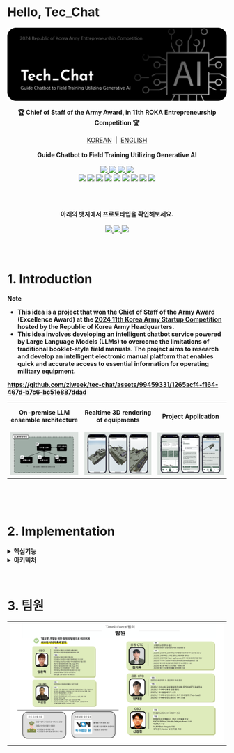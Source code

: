 # Hello, Tec_Chat

<img src="./src/banner_en.png"/>

<p align="center">
 <strong>🏆 Chief of Staff of the Army Award, in 11th ROKA Entrepreneurship Competition 🏆</strong>
 <br/>
 <br/>
 <a href='https://github.com/ziweek/desirable-sea/blob/main/README.md'>KOREAN</a>
 &nbsp;|&nbsp;
 <a href='https://github.com/ziweek/desirable-sea/blob/main/README_EN.md'>ENGLISH</a>
 <br/>
 <br/>
 <strong>Guide Chatbot to Field Training Utilizing Generative AI</strong>
 <br/>
 <br/>
 
 <a href='https://paperswithcode.com/paper/mistral-7b'>
 <img src="https://img.shields.io/badge/Paperswithcode-Mistral%207B-25c2a0?style=flat-square"/>
 </a>
  <a href='https://paperswithcode.com/paper/gemma-open-models-based-on-gemini-research'>
    <img src="https://img.shields.io/badge/Paperswithcode-Gemma-25c2a0?style=flat-square"/>
  </a>
  <a href='https://ollama.com/'>
    <img src="https://img.shields.io/badge/LLM%20Env-Ollama-faf9f6?style=flat-square"/>
  </a>
  <a href='https://github.com/Chainlit/chainlit'>
    <img src="https://img.shields.io/badge/LangChain-Chainlit-FF0A6B?style=flat-square"/>
  </a>
  <br/>
 
  <img src="https://img.shields.io/badge/Next.js-000000?style=flat-square&logo=nextdotjs&logoColor=white"/>
  <img src="https://img.shields.io/badge/PWA-5A0FC8?style=flat-square&logo=pwa&logoColor=white"/> 
  <img src="https://img.shields.io/badge/NestJS-E0234E?style=flat-square&logo=nestjs&logoColor=white"/>
  <img src="https://img.shields.io/badge/MySQL-4479A1?style=flat-square&logo=mysql&logoColor=white"/>
  <img src="https://img.shields.io/badge/MongoDB-47A248?style=flat-square&logo=mongodb&logoColor=white"/>
  <img src="https://img.shields.io/badge/Jenkins-D24939?style=flat-square&logo=jenkins&logoColor=white"/>
  <img src="https://img.shields.io/badge/Docker-2496ED?style=flat-square&logo=docker&logoColor=white"/>
  <img src="https://img.shields.io/badge/AWS-232F3E?style=flat-square&logo=amazonaws&logoColor=white"/>
  <img src="https://img.shields.io/badge/Redis-DC382D?style=flat-square&logo=redis&logoColor=white"/>
</p>
<br/>
<br/>
  
<p align="center">  
  <strong>아래의 뱃지에서 프로토타입을 확인해보세요.<strong>
  <br/>
  <br/>
  <a href='https://tec-chat.vercel.app/'>
    <img src="https://img.shields.io/badge/Product-Vercel-000000?style=flat-square"/>
  </a>
  <a href='https://goor.me/edkv2g6bKZt7nopy6'>
    <img src="https://img.shields.io/badge/Model-goorm-ffffff?style=flat-square"/>
  </a>
  <a href='https://colab.research.google.com/drive/13-VZyx3LiYPRS8aw-AcMSBK0Z4--TF2j?usp=sharing'>
    <img src="https://img.shields.io/badge/Tutorial-Google%20Colab-F9AB00?style=flat-square"/>
  </a>
</p>

<br/>
<br/>

# 1. Introduction

> [!NOTE]
>
> - This idea is a project that won the Chief of Staff of the Army Award (Excellence Award) at the [2024 11th Korea Army Startup Competition](https://www.army-startup.co.kr/) hosted by the Republic of Korea Army Headquarters.
> - This idea involves developing an intelligent chatbot service powered by Large Language Models (LLMs) to overcome the limitations of traditional booklet-style field manuals. The project aims to research and develop an intelligent electronic manual platform that enables quick and accurate access to essential information for operating military equipment.

https://github.com/ziweek/tec-chat/assets/99459331/1265acf4-f164-467d-b7c6-bc51e887ddad

<table>
  <tr>
     <td>
      <p align='center'>
        On-premise LLM ensemble architecture
      </p>
    </td>
    <td>
      <p align='center'>
       Realtime 3D rendering of equipments
      </p>
    </td>
    <td>
      <p align='center'>
        Project Application
      </p>
    </td>
  </tr>
   <tr>
    <td>
      <img src="./src/intro1.png" width="100%"/>
    </td>
    <td>
      <img src="./src/intro2.png" width="100%"/>
    </td>
    <td>
      <img src="./src/intro3.png" width="100%"/>
    </td>
  </tr>
</table>
<br/>

<br/>
<br/>

# 2. Implementation

<details >
 <summary><b>핵심기능</b></summary><br/>

#### 1. On-Premise 환경의 LLM 앙상블 구조

 <table>
   <tr>
     <td width="50%">
      <img src="./src/func1.png" width="100%">
    </td>
    <td>
     <p align="left">이 기능은 로컬 환경에 여러 언어 모델을 구축하고 연동하여 보안성을 강화하며, 대규모 데이터를 실시간으로 처리하는 데 필요한 성능을 제공합니다. 이를 통해 신속한 응답 및 정확한 정비 지원을 가능케 합니다.</p>
    </td>
  </tr>
</table>

<br/>

#### 2. 운용장비 구조도의 실시간 3D 렌더링

 <table>
   <tr>
     <td width="50%">
      <img src="./src/func2.png" width="100%">
    </td>
    <td width="50%">
      <p align="left">이 기능은 운용되는 장비의 구조도를 실시간으로 3D 렌더링하여 사용자에게 제공합니다. 이를 통해 사용자는 복잡한 장비 구조를 명확하게 이해할 수 있으며, 효율적으로 정비를 마칠 수 있습니다.</p>
    </td>
  </tr>
</table>

<br/>

#### 3. 멀티모달 지원으로 사용자 편의성 개선

 <table>
   <tr>
     <td width="50%">
      <img src="./src/func3.png" width="100%">
    </td>
    <td width="50%">
     <p align="left">해당 기능은 텍스트, 음성, 이미지 등 다양한 멀티모달 자원을 대상으로 질의어 입력을 지원하여 사용자의 편의성을 높입니다. 사용자는 자신에게 가장 편한 방식으로 상호작용할 수 있으며, 이를 통해 사용자 편의성을 극대화할 수 있습니다.</p>
    </td>
  </tr>
</table>

<br/>
<br/>

</details>

<details >
  <summary><b>아키텍처</b></summary><br/>

#### 프로덕트 아키텍처

 <table>
  <tr>
     <td>
      <img width="100%" src="./src/ux-flow-chart.png">
    </td>
  </tr>
   <tr>
    <td width="50%">
           <p align="left">본 프로젝트의 아키텍처는 데이터 전처리 수행 서버(초고해생도 이미지 개선 딥러닝 모델), 핵심 기능 수행 서버(소형 객체 식별 딥러닝 모델), 그리고 웹 어플리케이션(프론트엔드와 벡엔드 및 데이터베이스)으로 구성되어 있습니다.</p>
    </td>
  </tr>
</table>
</details>

<br/>
<br/>

# 3. 팀원

 <table>
  <tr>
     <td>
      <img width="100%" src="./src/team.png">
    </td>
  </tr>
</table>
